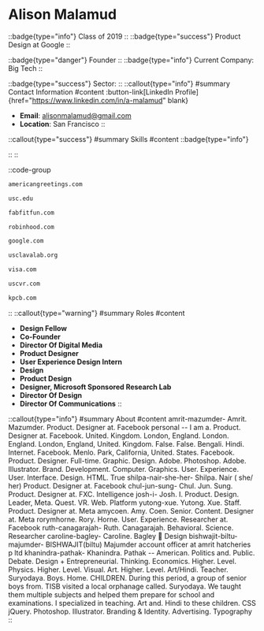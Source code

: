 # Alison Malamud
::badge{type="info"}
Class of 2019
::
::badge{type="success"}
Product Design at Google
::

::badge{type="danger"}
Founder
::
::badge{type="info"}
Current Company: Big Tech
::

::badge{type="success"}
Sector: 
::
::callout{type="info"}
#summary
Contact Information
#content
:button-link[LinkedIn Profile]{href="https://www.linkedin.com/in/a-malamud" blank}
- **Email**: alisonmalamud@gmail.com
- **Location**: San Francisco
::

::callout{type="success"}
#summary
Skills
#content
::badge{type="info"}

::
::

::code-group
```bash [American Greetings]
americangreetings.com
```
```bash [University of Southern California]
usc.edu
```
```bash [FabFitFun]
fabfitfun.com
```
```bash [Robinhood]
robinhood.com
```
```bash [Google]
google.com
```
```bash [LavaLab USC]
usclavalab.org
```
```bash [Visa]
visa.com
```
```bash [VRSC]
uscvr.com
```
```bash [Kleiner Perkins Caufield & Byers]
kpcb.com
```
::
::callout{type="warning"}
#summary
Roles
#content
- **Design Fellow**
- **Co-Founder**
- **Director Of Digital Media**
- **Product Designer**
- **User Experience Design Intern**
- **Design**
- **Product Design**
- **Designer, Microsoft Sponsored Research Lab**
- **Director Of Design**
- **Director Of Communications**
::

::callout{type="info"}
#summary
About
#content
amrit-mazumder- Amrit. Mazumder. Product. Designer at. Facebook personal -- I am a. Product. Designer at. Facebook. United. Kingdom. London, England. London. England. London, England, United. Kingdom. False. False. Bengali. Hindi. Internet. Facebook. Menlo. Park, California, United. States. Facebook. Product. Designer. Full-time. Graphic. Design. Adobe. Photoshop. Adobe. Illustrator. Brand. Development. Computer. Graphics. User. Experience. User. Interface. Design. HTML. True shilpa-nair-she-her- Shilpa. Nair ( she/ her) Product. Designer at. Facebook chul-jun-sung- Chul. Jun. Sung. Product. Designer at. FXC. Intelligence josh-i- Josh. I. Product. Design. Leader, Meta. Quest. VR. Web. Platform yutong-xue. Yutong. Xue. Staff. Product. Designer at. Meta amycoen. Amy. Coen. Senior. Content. Designer at. Meta rorymhorne. Rory. Horne. User. Experience. Researcher at. Facebook ruth-canagarajah- Ruth. Canagarajah. Behavioral. Science. Researcher caroline-bagley- Caroline. Bagley  Design bishwajit-biltu-majumder- BISHWAJIT(biltu) Majumder account officer at amrit hatcheries p ltd khanindra-pathak- Khanindra. Pathak -- American. Politics and. Public. Debate. Design + Entrepreneurial. Thinking. Economics. Higher. Level. Physics. Higher. Level. Visual. Art. Higher. Level. Art/Hindi. Teacher. Suryodaya. Boys. Home. CHILDREN. During this period, a group of senior boys from. TISB visited a local orphanage called. Suryodaya. We taught them multiple subjects and helped them prepare for school and examinations. I specialized in teaching. Art and. Hindi to these children. CSS jQuery. Photoshop. Illustrator. Branding & Identity. Advertising. Typography
::
